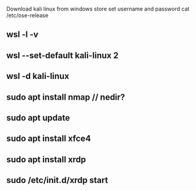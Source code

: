 Download kali linux from windows store
set username and password
cat /etc/ose-release

## wsl -l -v
## wsl --set-default kali-linux 2
## wsl -d kali-linux

## sudo apt install nmap // nedir?

## sudo apt update
## sudo apt install xfce4
## sudo apt install xrdp
## sudo /etc/init.d/xrdp start

